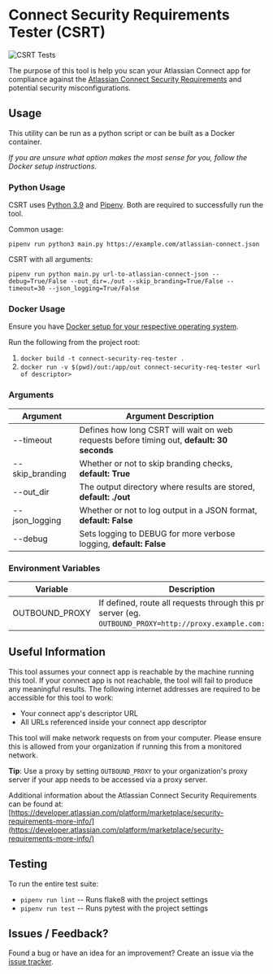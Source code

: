 # Connect Security Requirements Tester (CSRT)

![CSRT Tests](https://github.com/atlassian-labs/connect-security-req-tester/workflows/CSRT%20Linting%20and%20Testing/badge.svg)

The purpose of this tool is help you scan your Atlassian Connect app for compliance against the [Atlassian Connect Security Requirements](https://developer.atlassian.com/platform/marketplace/security-requirements/) and potential security misconfigurations.

## Usage
This utility can be run as a python script or can be built as a Docker container.

_If you are unsure what option makes the most sense for you, follow the Docker setup instructions._

### Python Usage

CSRT uses [Python 3.9](https://www.python.org/downloads/release/python-390/) and [Pipenv](https://github.com/pypa/pipenv). Both are required to successfully run the tool.

Common usage:

`pipenv run python3 main.py https://example.com/atlassian-connect.json`

CSRT with all arguments:

`pipenv run python main.py url-to-atlassian-connect-json --debug=True/False --out_dir=./out --skip_branding=True/False --timeout=30 --json_logging=True/False`

### Docker Usage

Ensure you have [Docker setup for your respective operating system](https://docs.docker.com/get-docker/).

Run the following from the project root:

1. `docker build -t connect-security-req-tester .`
2. `docker run -v $(pwd)/out:/app/out connect-security-req-tester <url of descriptor>`

### Arguments
| Argument | Argument Description                                                                       |
|----------|--------------------------------------------------------------------------------------------|
|--timeout          | Defines how long CSRT will wait on web requests before timing out, **default: 30 seconds** |
|--skip_branding    | Whether or not to skip branding checks, **default: True**                                  |
|--out_dir          | The output directory where results are stored, **default: ./out**                          |
|--json_logging     | Whether or not to log output in a JSON format, **default: False**                          |
|--debug            | Sets logging to DEBUG for more verbose logging, **default: False**                         |

### Environment Variables
| Variable | Description |
|----------|-------------|
| OUTBOUND_PROXY | If defined, route all requests through this proxy server (eg. `OUTBOUND_PROXY=http://proxy.example.com:8080`)

## Useful Information
This tool assumes your connect app is reachable by the machine running this tool. If your connect app is not reachable, the tool will fail to produce any meaningful results. The following internet addresses are required to be accessible for this tool to work:
* Your connect app's descriptor URL
* All URLs referenced inside your connect app descriptor

This tool will make network requests on from your computer. Please ensure this is allowed from your organization if running this from a monitored network.

**Tip**: Use a proxy by setting `OUTBOUND_PROXY` to your organization's proxy server if your app needs to be accessed via a proxy server.

Additional information about the Atlassian Connect Security Requirements can be found at: [https://developer.atlassian.com/platform/marketplace/security-requirements-more-info/](https://developer.atlassian.com/platform/marketplace/security-requirements-more-info/)

## Testing
To run the entire test suite:

* `pipenv run lint` -- Runs flake8 with the project settings
* `pipenv run test` -- Runs pytest with the project settings

## Issues / Feedback?
Found a bug or have an idea for an improvement? Create an issue via the [issue tracker](https://github.com/atlassian-labs/connect-security-req-tester/issues).
